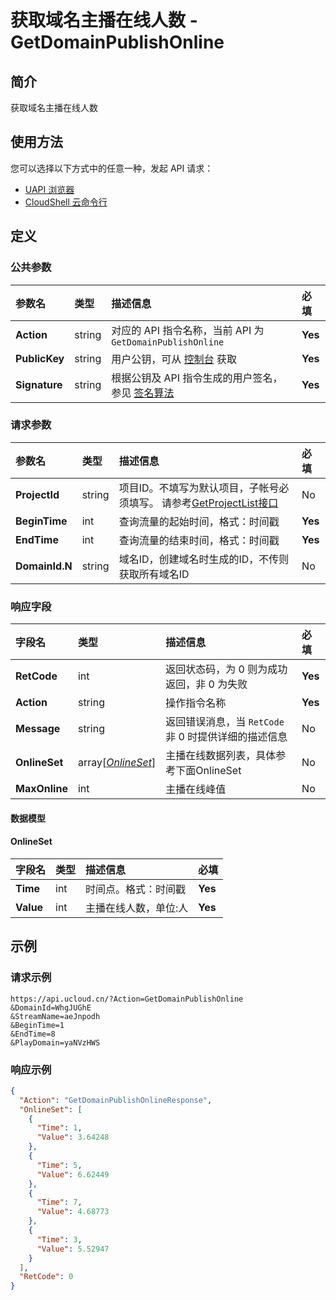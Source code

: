 # 获取域名主播在线人数 - GetDomainPublishOnline

## 简介

获取域名主播在线人数






## 使用方法

您可以选择以下方式中的任意一种，发起 API 请求：
- [UAPI 浏览器](https://console.ucloud.cn/uapi/detail?id=GetDomainPublishOnline)
- [CloudShell 云命令行](https://shell.ucloud.cn/)


## 定义

### 公共参数

| 参数名 | 类型 | 描述信息 | 必填 |
|:---|:---|:---|:---|
| **Action**     | string  | 对应的 API 指令名称，当前 API 为 `GetDomainPublishOnline`                        | **Yes** |
| **PublicKey**  | string  | 用户公钥，可从 [控制台](https://console.ucloud.cn/uapi/apikey) 获取                                             | **Yes** |
| **Signature**  | string  | 根据公钥及 API 指令生成的用户签名，参见 [签名算法](api/summary/signature.md)  | **Yes** |

### 请求参数

| 参数名 | 类型 | 描述信息 | 必填 |
|:---|:---|:---|:---|
| **ProjectId** | string | 项目ID。不填写为默认项目，子帐号必须填写。 请参考[GetProjectList接口](https://docs.ucloud.cn/api/summary/get_project_list) |No|
| **BeginTime** | int | 查询流量的起始时间，格式：时间戳 |**Yes**|
| **EndTime** | int | 查询流量的结束时间，格式：时间戳 |**Yes**|
| **DomainId.N** | string | 域名ID，创建域名时生成的ID，不传则获取所有域名ID |No|

### 响应字段

| 字段名 | 类型 | 描述信息 | 必填 |
|:---|:---|:---|:---|
| **RetCode** | int | 返回状态码，为 0 则为成功返回，非 0 为失败 |**Yes**|
| **Action** | string | 操作指令名称 |**Yes**|
| **Message** | string | 返回错误消息，当 `RetCode` 非 0 时提供详细的描述信息 |No|
| **OnlineSet** | array[[*OnlineSet*](#OnlineSet)] | 主播在线数据列表，具体参考下面OnlineSet |No|
| **MaxOnline** | int | 主播在线峰值 |No|

#### 数据模型


#### OnlineSet

| 字段名 | 类型 | 描述信息 | 必填 |
|:---|:---|:---|:---|
| **Time** | int | 时间点。格式：时间戳 |**Yes**|
| **Value** | int | 主播在线人数，单位:人 |**Yes**|

## 示例

### 请求示例
    
```
https://api.ucloud.cn/?Action=GetDomainPublishOnline
&DomainId=WhgJUGhE
&StreamName=aeJnpodh
&BeginTime=1
&EndTime=8
&PlayDomain=yaNVzHWS
```

### 响应示例
    
```json
{
  "Action": "GetDomainPublishOnlineResponse",
  "OnlineSet": [
    {
      "Time": 1,
      "Value": 3.64248
    },
    {
      "Time": 5,
      "Value": 6.62449
    },
    {
      "Time": 7,
      "Value": 4.68773
    },
    {
      "Time": 3,
      "Value": 5.52947
    }
  ],
  "RetCode": 0
}
```





